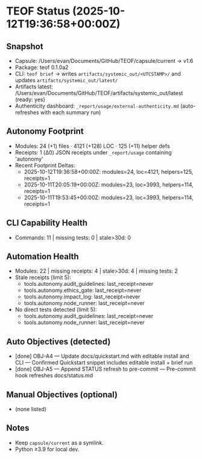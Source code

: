 # TEOF Status (2025-10-12T19:36:58+00:00Z)

## Snapshot
- Capsule: /Users/evan/Documents/GitHub/TEOF/capsule/current -> v1.6
- Package: teof 0.1.0a2
- CLI: `teof brief` → writes `artifacts/systemic_out/<UTCSTAMP>/` and updates `artifacts/systemic_out/latest/`
- Artifacts latest: /Users/evan/Documents/GitHub/TEOF/artifacts/systemic_out/latest (ready: yes)
- Authenticity dashboard: `_report/usage/external-authenticity.md` (auto-refreshes with each summary run)

## Autonomy Footprint
- Modules: 24 (+1) files · 4121 (+128) LOC · 125 (+11) helper defs
- Receipts: 1 (Δ0) JSON receipts under `_report/usage` containing 'autonomy'
- Recent Footprint Deltas:
  - 2025-10-12T19:36:58+00:00Z: modules=24, loc=4121, helpers=125, receipts=1
  - 2025-10-11T20:05:19+00:00Z: modules=23, loc=3993, helpers=114, receipts=1
  - 2025-10-11T19:53:45+00:00Z: modules=23, loc=3993, helpers=114, receipts=1

## CLI Capability Health
- Commands: 11 | missing tests: 0 | stale>30d: 0

## Automation Health
- Modules: 22 | missing receipts: 4 | stale>30d: 4 | missing tests: 2
- Stale receipts (limit 5):
  - tools.autonomy.audit_guidelines: last_receipt=never
  - tools.autonomy.ethics_gate: last_receipt=never
  - tools.autonomy.impact_log: last_receipt=never
  - tools.autonomy.node_runner: last_receipt=never
- No direct tests detected (limit 5):
  - tools.autonomy.audit_guidelines: last_receipt=never
  - tools.autonomy.node_runner: last_receipt=never

## Auto Objectives (detected)
- [done] OBJ-A4 — Update docs/quickstart.md with editable install and CLI — Confirmed Quickstart snippet includes editable install + brief run
- [done] OBJ-A5 — Append STATUS refresh to pre-commit — Pre-commit hook refreshes docs/status.md

## Manual Objectives (optional)
- (none listed)

## Notes
- Keep `capsule/current` as a symlink.
- Python ≥3.9 for local dev.
